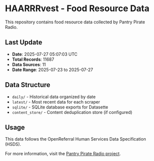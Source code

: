 # HAARRRvest - Food Resource Data

This repository contains food resource data collected by Pantry Pirate Radio.

## Last Update

- **Date**: 2025-07-27 05:07:03 UTC
- **Total Records**: 11687
- **Data Sources**: 11
- **Date Range**: 2025-07-23 to 2025-07-27

## Data Structure

- `daily/` - Historical data organized by date
- `latest/` - Most recent data for each scraper
- `sqlite/` - SQLite database exports for Datasette
- `content_store/` - Content deduplication store (if configured)

## Usage

This data follows the OpenReferral Human Services Data Specification (HSDS).

For more information, visit the [Pantry Pirate Radio project](https://github.com/For-The-Greater-Good/pantry-pirate-radio).
